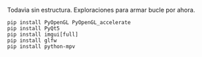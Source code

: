 Todavìa sin estructura. Exploraciones para armar bucle por ahora.

```
pip install PyOpenGL PyOpenGL_accelerate
pip install PyQt5
pip install imgui[full]
pip install glfw
pip install python-mpv
```
